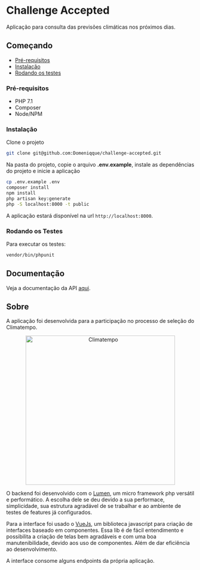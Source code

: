 # Challenge Accepted 
Aplicação para consulta das previsões climáticas nos próximos dias. 

## Começando
* [Pré-requisitos](#pré-requisitos)
* [Instalação](#instalação)
* [Rodando os testes](#rodando-os-testes)

### Pré-requisitos
* PHP 7.1
* Composer
* Node/NPM

### Instalação
Clone o projeto 
```bash
git clone git@github.com:Domeniqque/challenge-accepted.git
```
Na pasta do projeto, copie o arquivo **.env.example**, instale as dependências do projeto e inicie a aplicação
```bash
cp .env.example .env
composer install
npm install
php artisan key:generate
php -S localhost:8000 -t public
```
A aplicação estará disponível na url `http://localhost:8000`.

### Rodando os Testes
Para executar os testes:
```bash
vendor/bin/phpunit
```

## Documentação

Veja a documentação da API [aqui](documentation.md). 

## Sobre
A aplicação foi desenvolvida para a participação no processo de seleção do Climatempo. 

<p align="center">
  <a href="#">
      <img src="https://i.imgur.com/pj8Csof.png" alt="Climatempo" width="400px"/>
  </a>
</p>

O backend foi desenvolvido com o [Lumen](https://lumen.laravel.com/), um micro framework php versátil e performático.
A escolha dele se deu devido a sua performace, simplicidade, sua estrutura agradável de se trabalhar e ao ambiente 
de testes de features já configurados.

Para a interface foi usado o [VueJs](https://vuejs.org/), um biblioteca javascript para criação de interfaces baseado em componentes. Essa lib é de fácil entendimento e possibilita a criação de telas bem agradáveis e com uma boa manutenibilidade,
devido aos uso de componentes. Além de dar eficiência ao desenvolvimento.

A interface consome alguns endpoints da própria aplicação. 


